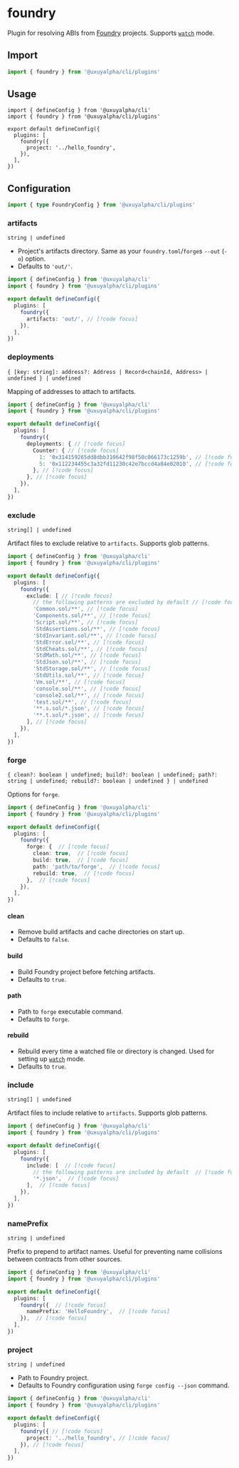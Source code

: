 # foundry

Plugin for resolving ABIs from [Foundry](https://github.com/foundry-rs/foundry) projects. Supports [`watch`](/cli/api/commands/generate#w-watch) mode.

## Import

```ts
import { foundry } from '@uxuyalpha/cli/plugins'
```

## Usage

```ts{2,6-8}
import { defineConfig } from '@uxuyalpha/cli'
import { foundry } from '@uxuyalpha/cli/plugins'

export default defineConfig({
  plugins: [
    foundry({
      project: '../hello_foundry',
    }),
  ],
})
```

## Configuration

```ts
import { type FoundryConfig } from '@uxuyalpha/cli/plugins'
```

### artifacts

`string | undefined`

- Project's artifacts directory. Same as your `foundry.toml`/`forge`s `--out` (`-o`) option.
- Defaults to `'out/'`.

```ts
import { defineConfig } from '@uxuyalpha/cli'
import { foundry } from '@uxuyalpha/cli/plugins'

export default defineConfig({
  plugins: [
    foundry({
      artifacts: 'out/', // [!code focus]
    }),
  ],
})
```

### deployments

`{ [key: string]: address?: Address | Record<chainId, Address> | undefined } | undefined`

Mapping of addresses to attach to artifacts.

```ts
import { defineConfig } from '@uxuyalpha/cli'
import { foundry } from '@uxuyalpha/cli/plugins'

export default defineConfig({
  plugins: [
    foundry({
      deployments: { // [!code focus]
        Counter: { // [!code focus]
          1: '0x314159265dd8dbb310642f98f50c066173c1259b', // [!code focus]
          5: '0x112234455c3a32fd11230c42e7bccd4a84e02010', // [!code focus]
        }, // [!code focus]
      }, // [!code focus]
    }),
  ],
})
```

### exclude

`string[] | undefined`

Artifact files to exclude relative to `artifacts`. Supports glob patterns.

```ts
import { defineConfig } from '@uxuyalpha/cli'
import { foundry } from '@uxuyalpha/cli/plugins'

export default defineConfig({
  plugins: [
    foundry({
      exclude: [ // [!code focus]
        // the following patterns are excluded by default // [!code focus]
        'Common.sol/**', // [!code focus]
        'Components.sol/**', // [!code focus]
        'Script.sol/**', // [!code focus]
        'StdAssertions.sol/**', // [!code focus]
        'StdInvariant.sol/**', // [!code focus]
        'StdError.sol/**', // [!code focus]
        'StdCheats.sol/**', // [!code focus]
        'StdMath.sol/**', // [!code focus]
        'StdJson.sol/**', // [!code focus]
        'StdStorage.sol/**', // [!code focus]
        'StdUtils.sol/**', // [!code focus]
        'Vm.sol/**', // [!code focus]
        'console.sol/**', // [!code focus]
        'console2.sol/**', // [!code focus]
        'test.sol/**', // [!code focus]
        '**.s.sol/*.json', // [!code focus]
        '**.t.sol/*.json', // [!code focus]
      ], // [!code focus]
    }),
  ],
})
```

### forge

`{ clean?: boolean | undefined; build?: boolean | undefined; path?: string | undefined; rebuild?: boolean | undefined } | undefined`

Options for `forge`.

```ts
import { defineConfig } from '@uxuyalpha/cli'
import { foundry } from '@uxuyalpha/cli/plugins'

export default defineConfig({
  plugins: [
    foundry({
      forge: {  // [!code focus]
        clean: true,  // [!code focus]
        build: true,  // [!code focus]
        path: 'path/to/forge',  // [!code focus]
        rebuild: true,  // [!code focus]
      },  // [!code focus]
    }),
  ],
})
```

#### clean

- Remove build artifacts and cache directories on start up.
- Defaults to `false`.

#### build

- Build Foundry project before fetching artifacts.
- Defaults to `true`.

#### path

- Path to `forge` executable command.
- Defaults to `forge`.

#### rebuild

- Rebuild every time a watched file or directory is changed. Used for setting up [`watch`](/cli/api/commands/generate#w-watch) mode.
- Defaults to `true`.

### include

`string[] | undefined`

Artifact files to include relative to `artifacts`. Supports glob patterns.

```ts
import { defineConfig } from '@uxuyalpha/cli'
import { foundry } from '@uxuyalpha/cli/plugins'

export default defineConfig({
  plugins: [
    foundry({
      include: [  // [!code focus]
        // the following patterns are included by default  // [!code focus]
        '*.json',  // [!code focus]
      ],  // [!code focus]
    }),
  ],
})
```

### namePrefix

`string | undefined`

Prefix to prepend to artifact names. Useful for preventing name collisions between contracts from other sources.

```ts
import { defineConfig } from '@uxuyalpha/cli'
import { foundry } from '@uxuyalpha/cli/plugins'

export default defineConfig({
  plugins: [
    foundry({  // [!code focus]
      namePrefix: 'HelloFoundry',  // [!code focus]
    }),  // [!code focus]
  ],
})
```

### project

`string | undefined`

- Path to Foundry project.
- Defaults to Foundry configuration using `forge config --json` command.

```ts
import { defineConfig } from '@uxuyalpha/cli'
import { foundry } from '@uxuyalpha/cli/plugins'

export default defineConfig({
  plugins: [
    foundry({ // [!code focus]
      project: '../hello_foundry', // [!code focus]
    }), // [!code focus]
  ],
})
```
